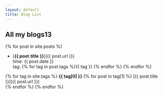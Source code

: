 ```yaml
---
layout: default
title: Blog List
---
```

## All my blogs13  

{% for post in site.posts %}
 - [**{{ post.title }}**]({{ post.url }})  
 time: {{ post.date }}  
 tag: {% for tag in post.tags %}{{ tag }} {% endfor %}
{% endfor %}

{% for tag in site.tags %}
**{{ tag[0] }}**
{% for post in tag[1] %}
[{{ post.title }}]({{ post.url }})  
{% endfor %}
{% endfor %}
